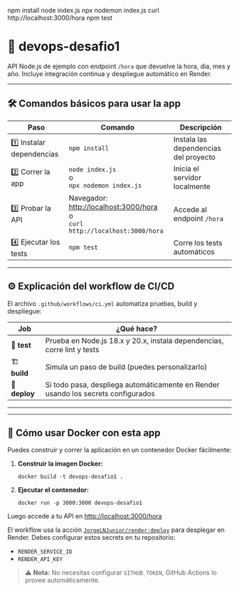npm install
node index.js
npx nodemon index.js
curl http://localhost:3000/hora
npm test

# 🚀 devops-desafio1

API Node.js de ejemplo con endpoint `/hora` que devuelve la hora, día, mes y año. Incluye integración continua y despliegue automático en Render.

---

## 🛠️ Comandos básicos para usar la app

| Paso | Comando | Descripción |
|------|---------|-------------|
| 1️⃣ Instalar dependencias | `npm install` | Instala las dependencias del proyecto |
| 2️⃣ Correr la app         | `node index.js`<br/>o<br/>`npx nodemon index.js` | Inicia el servidor localmente |
| 3️⃣ Probar la API         | Navegador: [http://localhost:3000/hora](http://localhost:3000/hora)<br/>o<br/>`curl http://localhost:3000/hora` | Accede al endpoint `/hora` |
| 4️⃣ Ejecutar los tests    | `npm test` | Corre los tests automáticos |

---

## ⚙️ Explicación del workflow de CI/CD

El archivo `.github/workflows/ci.yml` automatiza pruebas, build y despliegue:

| Job    | ¿Qué hace? |
|--------|-----------|
| 🧪 **test**  | Prueba en Node.js 18.x y 20.x, instala dependencias, corre lint y tests |
| 🏗️ **build** | Simula un paso de build (puedes personalizarlo) |
| 🚀 **deploy** | Si todo pasa, despliega automáticamente en Render usando los secrets configurados |

---


---

## 🐳 Cómo usar Docker con esta app

Puedes construir y correr la aplicación en un contenedor Docker fácilmente:

1. **Construir la imagen Docker:**
	```
	docker build -t devops-desafio1 .
	```

2. **Ejecutar el contenedor:**
	```
	docker run -p 3000:3000 devops-desafio1
	```

Luego accede a tu API en [http://localhost:3000/hora](http://localhost:3000/hora)


El workflow usa la acción [`JorgeLNJunior/render-deploy`](https://github.com/JorgeLNJunior/render-deploy) para desplegar en Render. Debes configurar estos secrets en tu repositorio:

- `RENDER_SERVICE_ID`
- `RENDER_API_KEY`

> ⚠️ **Nota:** No necesitas configurar `GITHUB_TOKEN`, GitHub Actions lo provee automáticamente.


